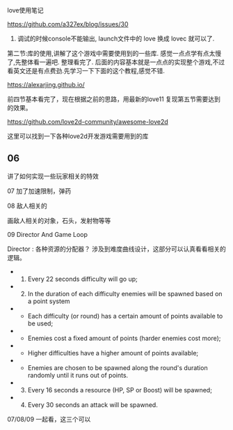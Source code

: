 love使用笔记

https://github.com/a327ex/blog/issues/30


1. 调试的时候console不能输出, launch文件中的 love 换成 lovec 就可以了.

第二节:库的使用,讲解了这个游戏中需要使用到的一些库.
感觉一点点学有点太慢了,先整体看一遍吧.
整理看完了.
后面的内容基本就是一点点的实现整个游戏,不过看英文还是有点费劲.先学习一下下面的这个教程,感觉不错.

https://alexarjing.github.io/

前四节基本看完了，现在根据之前的思路，用最新的love11 复现第五节需要达到的效果。

https://github.com/love2d-community/awesome-love2d

这里可以找到一下各种love2d开发游戏需要用到的库

## 06

讲了如何实现一些玩家相关的特效

07 加了加速限制，弹药

08 敌人相关的

画敌人相关的对象，石头，发射物等等

09 Director And Game Loop

Director : 各种资源的分配器？
涉及到难度曲线设计，这部分可以认真看看相关的逻辑。

- 1. Every 22 seconds difficulty will go up;
- 2. In the duration of each difficulty enemies will be spawned based on a point system
- - Each difficulty (or round) has a certain amount of points available to be used;
- - Enemies cost a fixed amount of points (harder enemies cost more);
- - Higher difficulties have a higher amount of points available;
- - Enemies are chosen to be spawned along the round's duration randomly until it runs out of points.
- 3. Every 16 seconds a resource (HP, SP or Boost) will be spawned;
- 4. Every 30 seconds an attack will be spawned.

07/08/09 一起看，这三个可以




